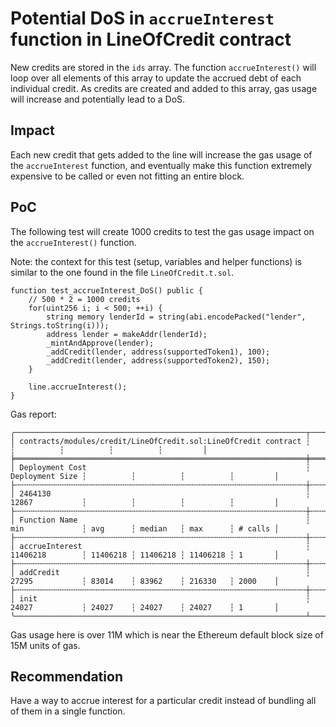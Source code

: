 # Potential DoS in `accrueInterest` function in LineOfCredit contract

New credits are stored in the `ids` array. The function `accrueInterest()` will loop over all elements of this array to update the accrued debt of each individual credit. As credits are created and added to this array, gas usage will increase and potentially lead to a DoS.

## Impact

Each new credit that gets added to the line will increase the gas usage of the `accrueInterest` function, and eventually make this function extremely expensive to be called or even not fitting an entire block.

## PoC

The following test will create 1000 credits to test the gas usage impact on the `accrueInterest()` function.

Note: the context for this test (setup, variables and helper functions) is similar to the one found in the file `LineOfCredit.t.sol`.

```
function test_accrueInterest_DoS() public {
    // 500 * 2 = 1000 credits
    for(uint256 i; i < 500; ++i) {
        string memory lenderId = string(abi.encodePacked("lender", Strings.toString(i)));
        address lender = makeAddr(lenderId);
        _mintAndApprove(lender);
        _addCredit(lender, address(supportedToken1), 100);
        _addCredit(lender, address(supportedToken2), 150);
    }

    line.accrueInterest();
}
```

Gas report:

```
╭─────────────────────────────────────────────────────────────────┬─────────────────┬──────────┬──────────┬──────────┬─────────╮
│ contracts/modules/credit/LineOfCredit.sol:LineOfCredit contract ┆                 ┆          ┆          ┆          ┆         │
╞═════════════════════════════════════════════════════════════════╪═════════════════╪══════════╪══════════╪══════════╪═════════╡
│ Deployment Cost                                                 ┆ Deployment Size ┆          ┆          ┆          ┆         │
├╌╌╌╌╌╌╌╌╌╌╌╌╌╌╌╌╌╌╌╌╌╌╌╌╌╌╌╌╌╌╌╌╌╌╌╌╌╌╌╌╌╌╌╌╌╌╌╌╌╌╌╌╌╌╌╌╌╌╌╌╌╌╌╌╌┼╌╌╌╌╌╌╌╌╌╌╌╌╌╌╌╌╌┼╌╌╌╌╌╌╌╌╌╌┼╌╌╌╌╌╌╌╌╌╌┼╌╌╌╌╌╌╌╌╌╌┼╌╌╌╌╌╌╌╌╌┤
│ 2464130                                                         ┆ 12867           ┆          ┆          ┆          ┆         │
├╌╌╌╌╌╌╌╌╌╌╌╌╌╌╌╌╌╌╌╌╌╌╌╌╌╌╌╌╌╌╌╌╌╌╌╌╌╌╌╌╌╌╌╌╌╌╌╌╌╌╌╌╌╌╌╌╌╌╌╌╌╌╌╌╌┼╌╌╌╌╌╌╌╌╌╌╌╌╌╌╌╌╌┼╌╌╌╌╌╌╌╌╌╌┼╌╌╌╌╌╌╌╌╌╌┼╌╌╌╌╌╌╌╌╌╌┼╌╌╌╌╌╌╌╌╌┤
│ Function Name                                                   ┆ min             ┆ avg      ┆ median   ┆ max      ┆ # calls │
├╌╌╌╌╌╌╌╌╌╌╌╌╌╌╌╌╌╌╌╌╌╌╌╌╌╌╌╌╌╌╌╌╌╌╌╌╌╌╌╌╌╌╌╌╌╌╌╌╌╌╌╌╌╌╌╌╌╌╌╌╌╌╌╌╌┼╌╌╌╌╌╌╌╌╌╌╌╌╌╌╌╌╌┼╌╌╌╌╌╌╌╌╌╌┼╌╌╌╌╌╌╌╌╌╌┼╌╌╌╌╌╌╌╌╌╌┼╌╌╌╌╌╌╌╌╌┤
│ accrueInterest                                                  ┆ 11406218        ┆ 11406218 ┆ 11406218 ┆ 11406218 ┆ 1       │
├╌╌╌╌╌╌╌╌╌╌╌╌╌╌╌╌╌╌╌╌╌╌╌╌╌╌╌╌╌╌╌╌╌╌╌╌╌╌╌╌╌╌╌╌╌╌╌╌╌╌╌╌╌╌╌╌╌╌╌╌╌╌╌╌╌┼╌╌╌╌╌╌╌╌╌╌╌╌╌╌╌╌╌┼╌╌╌╌╌╌╌╌╌╌┼╌╌╌╌╌╌╌╌╌╌┼╌╌╌╌╌╌╌╌╌╌┼╌╌╌╌╌╌╌╌╌┤
│ addCredit                                                       ┆ 27295           ┆ 83014    ┆ 83962    ┆ 216330   ┆ 2000    │
├╌╌╌╌╌╌╌╌╌╌╌╌╌╌╌╌╌╌╌╌╌╌╌╌╌╌╌╌╌╌╌╌╌╌╌╌╌╌╌╌╌╌╌╌╌╌╌╌╌╌╌╌╌╌╌╌╌╌╌╌╌╌╌╌╌┼╌╌╌╌╌╌╌╌╌╌╌╌╌╌╌╌╌┼╌╌╌╌╌╌╌╌╌╌┼╌╌╌╌╌╌╌╌╌╌┼╌╌╌╌╌╌╌╌╌╌┼╌╌╌╌╌╌╌╌╌┤
│ init                                                            ┆ 24027           ┆ 24027    ┆ 24027    ┆ 24027    ┆ 1       │
╰─────────────────────────────────────────────────────────────────┴─────────────────┴──────────┴──────────┴──────────┴─────────╯
```

Gas usage here is over 11M which is near the Ethereum default block size of 15M units of gas.

## Recommendation

Have a way to accrue interest for a particular credit instead of bundling all of them in a single function.
